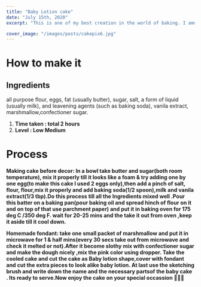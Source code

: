 ```yaml
---
title: "Baby Lotion cake"
date: "July 15th, 2020"
excerpt: "This is one of my best creation in the world of baking. I amde this cake with fondant wrapping(homemade), it is pinapple flavored. I made on request of my kid 🍼."

cover_image: "/images/posts/cakepix6.jpg"
---
```


# How to make it <br />

## Ingredients

all purpose flour, eggs, fat (usually butter),
sugar, salt, a form of liquid (usually milk), and leavening agents
(such as baking soda), vanila extract, marshmallow,confectioner
sugar.

<ol> 
  <li> <strong> Time taken : <strong> total 2 hours
  <li> <strong> Level : </strong> Low Medium
</ol>

# Process

<strong> Making cake before decor:</strong> In a bowl take butter and sugar(both room
temperature), mix it properly till it looks like a foam & try adding
one by one egg(to make this cake I used 2 eggs only),then add a
pinch of salt, flour, flour,mix it properly and add baking soda(1/2
spoon),milk and vanila extract(1/3 tbp).Do this process till all the
Ingredients mixed well .Pour this batter on a baking pan(pour baking
oil and spread hinch of flour on it and on top of that use parchment
paper) and put it in baking oven for 175 deg C /350 deg F. wait for
20-25 mins and the take it out from oven ,keep it aside till it cool
down.

<strong>Homemade fondant</strong>: take one small packet of
marshmallow and put it in microwave for 1 & half mins(every 30 secs
take out from microwave and check it melted or not).After it become
slothy mix with confectioner sugar and make the dough nicely ,mix
the pink color using dropper. Take the cooled cake and cut the cake as
Baby lotion shape,cover with fondant and cut the
extra pieces to look alike baby lotion. At last use the sketching
brush and write down the name and the necessary partsof the baby cake . Its ready to serve.Now enjoy the cake on your special occassion 🍰🎂🍰
